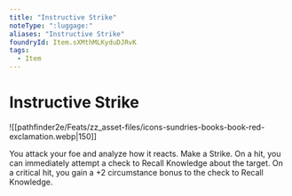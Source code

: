 ```yaml
---
title: "Instructive Strike"
noteType: ":luggage:"
aliases: "Instructive Strike"
foundryId: Item.sXMthMLKyduDJRvK
tags:
  - Item
---
```


# Instructive Strike
![[pathfinder2e/Feats/zz_asset-files/icons-sundries-books-book-red-exclamation.webp|150]]

You attack your foe and analyze how it reacts. Make a Strike. On a hit, you can immediately attempt a check to Recall Knowledge about the target. On a critical hit, you gain a +2 circumstance bonus to the check to Recall Knowledge.

